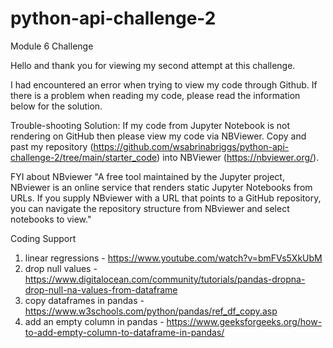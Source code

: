 # python-api-challenge-2
Module 6 Challenge 

Hello and thank you for viewing my second attempt at this challenge. 

I had encountered an error when trying to view my code through Github. If there is a problem when reading my code, please read the information below for the solution.

Trouble-shooting Solution:
If my code from Jupyter Notebook is not rendering on GitHub then please view my code via NBViewer. Copy and past my repository (https://github.com/wsabrinabriggs/python-api-challenge-2/tree/main/starter_code) into NBViewer (https://nbviewer.org/).

FYI about NBviewer
"A free tool maintained by the Jupyter project, NBviewer is an online service that renders static Jupyter Notebooks from URLs. If you supply NBviewer with a URL that points to a GitHub repository, you can navigate the repository structure from NBviewer and select notebooks to view."



Coding Support
1. linear regressions - https://www.youtube.com/watch?v=bmFVs5XkUbM
2. drop null values - https://www.digitalocean.com/community/tutorials/pandas-dropna-drop-null-na-values-from-dataframe
3. copy dataframes in pandas - https://www.w3schools.com/python/pandas/ref_df_copy.asp
4. add an empty column in pandas - https://www.geeksforgeeks.org/how-to-add-empty-column-to-dataframe-in-pandas/
